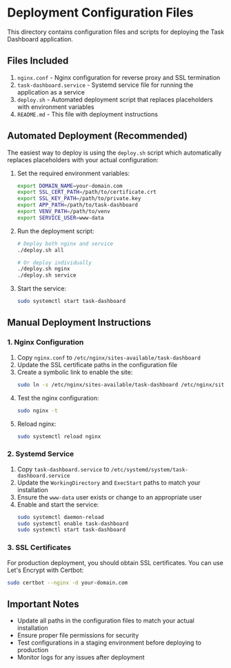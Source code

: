 # Deployment Configuration Files

This directory contains configuration files and scripts for deploying the Task Dashboard application.

## Files Included

1. `nginx.conf` - Nginx configuration for reverse proxy and SSL termination
2. `task-dashboard.service` - Systemd service file for running the application as a service
3. `deploy.sh` - Automated deployment script that replaces placeholders with environment variables
4. `README.md` - This file with deployment instructions

## Automated Deployment (Recommended)

The easiest way to deploy is using the `deploy.sh` script which automatically replaces placeholders with your actual configuration:

1. Set the required environment variables:
   ```bash
   export DOMAIN_NAME=your-domain.com
   export SSL_CERT_PATH=/path/to/certificate.crt
   export SSL_KEY_PATH=/path/to/private.key
   export APP_PATH=/path/to/task-dashboard
   export VENV_PATH=/path/to/venv
   export SERVICE_USER=www-data
   ```

2. Run the deployment script:
   ```bash
   # Deploy both nginx and service
   ./deploy.sh all
   
   # Or deploy individually
   ./deploy.sh nginx
   ./deploy.sh service
   ```

3. Start the service:
   ```bash
   sudo systemctl start task-dashboard
   ```

## Manual Deployment Instructions

### 1. Nginx Configuration

1. Copy `nginx.conf` to `/etc/nginx/sites-available/task-dashboard`
2. Update the SSL certificate paths in the configuration file
3. Create a symbolic link to enable the site:
   ```bash
   sudo ln -s /etc/nginx/sites-available/task-dashboard /etc/nginx/sites-enabled/
   ```
4. Test the nginx configuration:
   ```bash
   sudo nginx -t
   ```
5. Reload nginx:
   ```bash
   sudo systemctl reload nginx
   ```

### 2. Systemd Service

1. Copy `task-dashboard.service` to `/etc/systemd/system/task-dashboard.service`
2. Update the `WorkingDirectory` and `ExecStart` paths to match your installation
3. Ensure the `www-data` user exists or change to an appropriate user
4. Enable and start the service:
   ```bash
   sudo systemctl daemon-reload
   sudo systemctl enable task-dashboard
   sudo systemctl start task-dashboard
   ```

### 3. SSL Certificates

For production deployment, you should obtain SSL certificates. You can use Let's Encrypt with Certbot:

```bash
sudo certbot --nginx -d your-domain.com
```

## Important Notes

- Update all paths in the configuration files to match your actual installation
- Ensure proper file permissions for security
- Test configurations in a staging environment before deploying to production
- Monitor logs for any issues after deployment